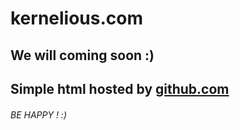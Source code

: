 # kernelious.com

## We will coming soon :)

## Simple html hosted by [github.com](https://github.com)

###### BE HAPPY ! :)